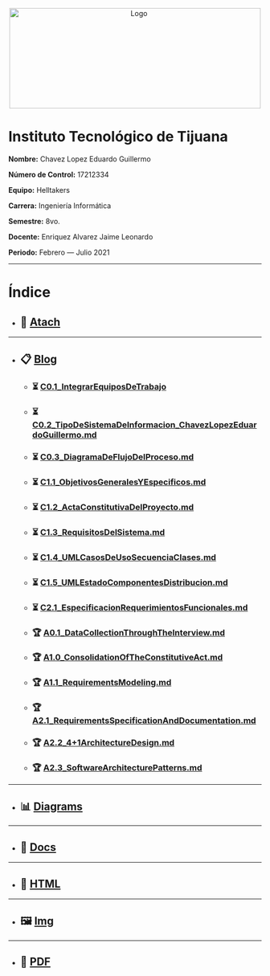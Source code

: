 <p align="center">
    <img alt="Logo" src="https://www.tijuana.tecnm.mx/wp-content/uploads/2014/11/INFORMATICA_HEADING-768x252.png" width=500 height=200>
</p>

# Instituto Tecnológico de Tijuana

**Nombre:** Chavez Lopez Eduardo Guillermo

**Número de Control:** 17212334

**Equipo:** Helltakers

**Carrera:** Ingeniería Informática

**Semestre:** 8vo.

**Docente:** Enriquez Alvarez Jaime Leonardo

**Periodo:** Febrero — Julio 2021

___

# Índice

* ## :paperclip: [Atach](https://github.com/Eduardo17tec/AnalisisAvanzadoDeSoftware/tree/main/Atach "Atach")
---
* ## :clipboard: [Blog](https://github.com/Eduardo17tec/AnalisisAvanzadoDeSoftware/tree/main/Blog "Blog")
    * ### :hourglass_flowing_sand: [C0.1_IntegrarEquiposDeTrabajo](https://github.com/Eduardo17tec/AnalisisAvanzadoDeSoftware/blob/main/Blog/C0.1_IntegrarEquiposdeTrabajo.pdf "C0.1_IntegrarEquiposDeTrabajo")
    
    * ### :hourglass_flowing_sand: [C0.2_TipoDeSistemaDeInformacion_ChavezLopezEduardoGuillermo.md](https://github.com/Eduardo17tec/AnalisisAvanzadoDeSoftware/blob/main/Blog/C0.2_TipoDeSistemaDeInformacion_ChavezLopezEduardoGuillermo.md "C0.2_TipoDeSistemaDeInformacion_ChavezLopezEduardoGuillermo.md")

    * ### :hourglass_flowing_sand: [C0.3_DiagramaDeFlujoDelProceso.md](https://github.com/Eduardo17tec/AnalisisAvanzadoDeSoftware/blob/main/Blog/C0.3_DiagramaDeFlujoDelProceso.md "C0.3_DiagramaDeFlujoDelProceso.md")

    * ### :hourglass_flowing_sand: [C1.1_ObjetivosGeneralesYEspecificos.md](https://github.com/Eduardo17tec/AnalisisAvanzadoDeSoftware/blob/main/Blog/C1.1_ObjetivosGeneralesYEspecificos.md "C1.1_ObjetivosGeneralesYEspecificos.md")

    * ### :hourglass_flowing_sand: [C1.2_ActaConstitutivaDelProyecto.md](https://github.com/Eduardo17tec/AnalisisAvanzadoDeSoftware/blob/main/Blog/C1.2_ActaConstitutivaDelProyecto.md "C1.2_ActaConstitutivaDelProyecto.md")

    * ### :hourglass_flowing_sand: [C1.3_RequisitosDelSistema.md](https://github.com/Eduardo17tec/AnalisisAvanzadoDeSoftware/blob/main/Blog/C1.3_RequisitosDelSistema.md "C1.3_RequisitosDelSistema.md")

    * ### :hourglass_flowing_sand: [C1.4_UMLCasosDeUsoSecuenciaClases.md](https://github.com/Eduardo17tec/AnalisisAvanzadoDeSoftware/blob/main/Blog/C1.4_UMLCasosDeUsoSecuenciaClases.md "C1.4_UMLCasosDeUsoSecuenciaClases.md")

    * ### :hourglass_flowing_sand: [C1.5_UMLEstadoComponentesDistribucion.md](https://github.com/Eduardo17tec/AnalisisAvanzadoDeSoftware/blob/main/Blog/C1.5_UMLEstadoComponentesDistribucion.md "C1.5_UMLEstadoComponentesDistribucion.md")

     * ### :hourglass_flowing_sand: [C2.1_EspecificacionRequerimientosFuncionales.md](https://github.com/Eduardo17tec/AnalisisAvanzadoDeSoftware/blob/main/Blog/C2.1_EspecificacionRequerimientosFuncionales.md "C2.1_EspecificacionRequerimientosFuncionales.md")

    * ### :trophy: [A0.1_DataCollectionThroughTheInterview.md](https://github.com/Eduardo17tec/AnalisisAvanzadoDeSoftware/blob/main/Blog/A0.1_DataCollectionThroughTheInterview.md "A0.1_DataCollectionThroughTheInterview.md")

    * ### :trophy: [A1.0_ConsolidationOfTheConstitutiveAct.md](https://github.com/Eduardo17tec/AnalisisAvanzadoDeSoftware/blob/main/Blog/A1.0_ConsolidationOfTheConstitutiveAct.md "A1.0_ConsolidationOfTheConstitutiveAct.md")

    * ### :trophy: [A1.1_RequirementsModeling.md](https://github.com/Eduardo17tec/AnalisisAvanzadoDeSoftware/blob/main/Blog/A1.1_RequirementsModeling.md "A1.1_RequirementsModeling.md")

    * ### :trophy: [A2.1_RequirementsSpecificationAndDocumentation.md](https://github.com/Eduardo17tec/AnalisisAvanzadoDeSoftware/blob/main/Blog/A2.1_RequirementsSpecificationAndDocumentation.md "A2.1_RequirementsSpecificationAndDocumentation.md")

    * ### :trophy: [A2.2_4+1ArchitectureDesign.md](https://github.com/Eduardo17tec/AnalisisAvanzadoDeSoftware/blob/main/Blog/A2.2_4%2B1ArchitectureDesign.md "A2.2_4+1ArchitectureDesign.md")

    * ### :trophy: [A2.3_SoftwareArchitecturePatterns.md](https://github.com/Eduardo17tec/AnalisisAvanzadoDeSoftware/blob/main/Blog/A2.3_SoftwareArchitecturePatterns.md "A2.3_SoftwareArchitecturePatterns.md")
    
---
* ## :bar_chart: [Diagrams](https://github.com/Eduardo17tec/AnalisisAvanzadoDeSoftware/tree/main/Diagrams "Diagrams")
---
* ## :open_file_folder: [Docs](https://github.com/Eduardo17tec/AnalisisAvanzadoDeSoftware/tree/main/Docs "Docs")
---
* ## :page_facing_up: [HTML](https://github.com/Eduardo17tec/AnalisisAvanzadoDeSoftware/tree/main/HTML "HTML")
---
* ## :framed_picture: [Img](https://github.com/Eduardo17tec/AnalisisAvanzadoDeSoftware/tree/main/Img "Img")
---
* ##  :notebook_with_decorative_cover: [PDF](https://github.com/Eduardo17tec/AnalisisAvanzadoDeSoftware/tree/main/PDF "PDF")
